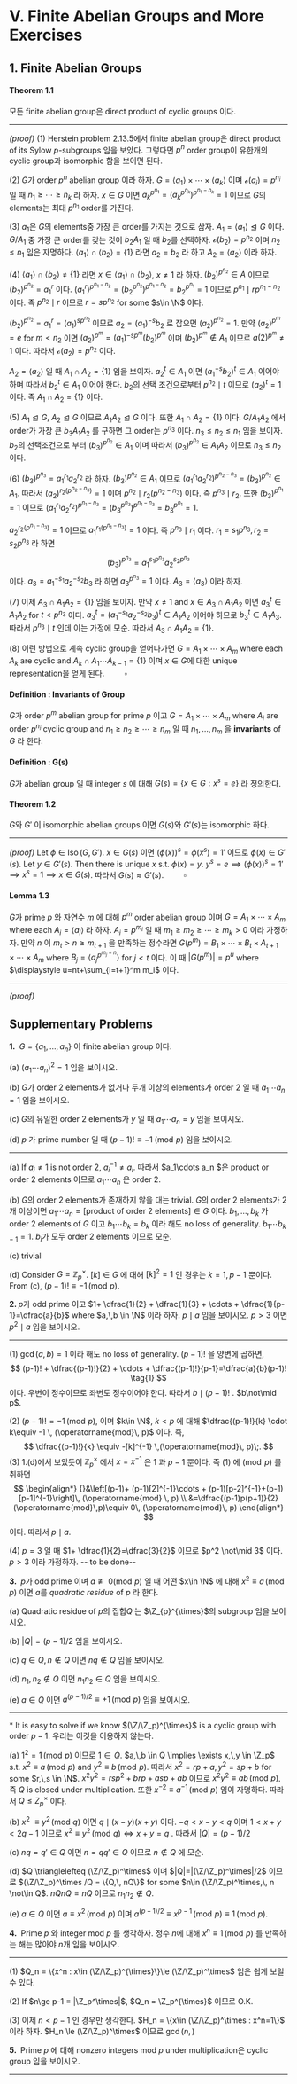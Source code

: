V. Finite Abelian Groups and More Exercises
===



## 1. Finite Abelian Groups



#### Theorem 1.1

모든 finite abelian group은 direct product of cyclic groups 이다.

---

*(proof)* (1) Herstein problem 2.13.5에서 finite abelian group은 direct product of its Sylow $p$-subgroups 임을 보았다. 그렇다면 $p^n$ order group이 유한개의 cyclic group과 isomorphic 함을 보이면 된다.

(2) $G$가 order $p^n$ abelian group 이라 하자. $G=\langle a_1 \rangle \times \cdots \times\langle a_k \rangle$ 이며 $\mathcal{o}(a_i)=p^{n_i}$ 일 때 $n_1 \ge \cdots \ge n_k$ 라 하자. $x\in G$ 이면 ${a_k}^{p^{n_1}}=\left({a_k}^{p^{n_k}}\right)^{p^{n_1-n_k}}=1$ 이므로 $G$의 elements는 최대 $p^{n_1}$ order를 가진다.

(3) $a_1$은 $G$의 elements중 가장 큰 order를 가지는 것으로 삼자. $A_1=\langle a_1\rangle \trianglelefteq G$ 이다. $G/A_1$ 중 가장 큰 order를 갖는 것이 $b_2 A_1$ 일 때 $b_2$를 선택하자. $\mathcal{o}(b_2) = p^{n_2}$ 이며 $n_2 \le n_1$ 임은 자명하다.  $\langle a_1 \rangle \cap \langle b_2 \rangle=\{1\}$ 라면 $a_2=b_2$ 라 하고 $A_2= \langle a_2\rangle$ 이라 하자. 

(4) $\langle a_1 \rangle \cap \langle b_2 \rangle\ne\{1\}$ 라면 $x\in \langle a_1\rangle \cap \langle b_2\rangle$, $x\ne 1$ 라 하자. $(b_2)^{p^{n_2}}\in A$ 이므로 $(b_2)^{p^{n_2}}={a_1}^r$ 이다. $({a_1}^r)^{p^{n_1-n_2}}=({b_2}^{p^{n_2}})^{p^{n_1-n_2}}={b_2}^{p^{n_1}}=1$ 이므로 $p^{n_1}\mid rp^{n_1-n_2}$ 이다. 즉 $p^{n_2}\mid r$ 이므로 $r=sp^{n_2}$ for some $s\in \N$ 이다. 

$(b_2)^{p^{n_2}}= {a_1}^r=(a_1)^{sp^{n_2}}$  이므로 $a_2=(a_1)^{-s}b_2$ 로 잡으면 $(a_2)^{p^{n_2}}=1$. 만약 $(a_2)^{p^m}=e$ for $m<n_2$ 이면 $(a_2)^{p^m}=(a_1)^{-sp^m}(b_2)^{p^m}$ 이며 $(b_2)^{p^m}\not\in A_1$ 이므로 $a(2)^{p^m}\ne 1$ 이다. 따라서 $\mathcal{o}(a_2)=p^{n_2}$ 이다. 

$A_2=\langle a_2\rangle$ 일 때 $A_1 \cap A_2=\{1\}$ 임을 보이자. ${a_2}^t\in A_1$ 이면 $({a_1}^{-s}b_2)^t\in A_1$ 이어야 하며 따라서 ${b_2}^t\in A_1$ 이어야 한다. $b_2$의 선택 조건으로부터 $p^{n_2}\mid t$ 이므로 $(a_2)^t=1$ 이다. 즉 $A_1 \cap A_2=\{1\}$ 이다.

(5) $A_1\trianglelefteq G$, $A_2 \trianglelefteq G$ 이므로 $A_1A_2 \trianglelefteq G$ 이다. 또한 $A_1 \cap A_2 =\{1\}$ 이다. $G/A_1A_2$ 에서 order가 가장 큰 $b_3A_1A_2$ 를 구하면 그 order는 $p^{n_3}$ 이다. $n_3 \le n_2 \le n_1$ 임을 보이자. $b_2$의 선택조건으로 부터 $(b_3)^{p^{n_2}}\in A_1$ 이며 따라서 $(b_3)^{p^{n_2}}\in A_1A_2$ 이므로 $n_3 \le n_2$ 이다. 

(6) $(b_3)^{p^{n_3}}={a_1}^{r_1}{a_2}^{r_2}$ 라 하자. $(b_3)^{p^{n_2}}\in A_1$ 이므로 $({a_1}^{r_1}{a_2}^{r_2})^{p^{n_2-n_3}}=(b_3)^{p^{n_2}}\in A_1$.  따라서 $(a_2)^{r_2(p^{n_2-n_3})}=1$ 이며 $p^{n_2}\mid r_2(p^{n_2-n_3})$ 이다. 즉 $p^{n_3}\mid r_2$. 또한 $(b_3)^{p^{n_1}}=1$ 이므로 $({a_1}^{r_1}{a_2}^{r_2})^{p^{n_1-n_3}}=({b_3}^{p^{n_3}})^{p^{n_1-n_3}}={b_3}^{p^{n_1}}=1$.

${a_2}^{r_2(p^{n_1-n_3})}=1$ 이므로 ${a_1}^{r_1(p^{n_1-n_3})}=1$ 이다. 즉 $p^{n_3}\mid r_1$ 이다. $r_1 = s_1 p^{n_3},\, r_2=s_2 p^{n_3}$ 라 하면
$$
(b_3)^{p^{n_3}}={a_1}^{s_1p^{n_3}}{a_2}^{s_2p^{n_3}}
$$
이다. $a_3={a_1}^{-s_1}{a_2}^{-s_2}b_3$ 라 하면 ${a_3}^{p^{n_3}}=1$ 이다. $A_3=\langle a_3 \rangle$ 이라 하자.

(7) 이제 $A_3 \cap A_1A_2 =\{1\}$ 임을 보이자. 만약 $x\ne 1$ and $x\in A_3 \cap A_1A_2$ 이면 ${a_3}^t \in A_1A_2$ for $t<p^{n_3}$ 이다. ${a_3}^t=({a_1}^{-s_1}{a_2}^{-s_2}b_3)^t \in A_1A_2$ 이어야 하므로 ${b_3}^t \in A_1A_3$. 따라서 $p^{n_3}\mid t$ 인데 이는 가정에 모순. 따라서 $A_3 \cap A_1A_2=\{1\}$.

(8) 이런 방법으로 계속 cyclic group을 얻어나가면 $G=A_1 \times \cdots \times A_m$ where each $A_k$ are cyclic and  $A_k\cap A_1 \cdots A_{k-1}=\{1\}$ 이며 $x\in G$에 대한 unique representation을 얻게 된다. $\qquad\square$



#### Definition : Invariants of Group

$G$가 order $p^m$ abelian group for prime $p$ 이고 $G=A_1 \times \cdots \times A_m$ where $A_i$ are order $p^{n_i}$ cyclic group and $n_1 \ge n_2 \ge \cdots \ge n_m$ 일 때 $n_1,\ldots,\,n_m$ 을 **invariants** of $G$ 라 한다.



#### Definition : G(s)

$G$가 abelian group 일 때 integer $s$ 에 대해 $G(s) = \{x\in G : x^s=e\}$ 라 정의한다.



#### Theorem 1.2

$G$와 $G'$ 이 isomorphic abelian groups 이면 $G(s)$와 $G'(s)$는 isomorphic 하다.

---

*(proof)* Let $\phi \in \operatorname{Iso}(G,\,G')$. $x\in G(s)$ 이면 $(\phi (x))^s = \phi (x^s)=1'$ 이므로 $\phi (x) \in G'(s)$.  Let $y\in G'(s)$. Then there is unique $x$ s.t. $\phi (x)=y$. $y^s=e \implies (\phi (x))^s=1' \implies x^s=1\implies x\in G(s)$. 따라서 $G(s)\approx G'(s)$. $\qquad\square$



#### Lemma 1.3

$G$가 prime $p$ 와 자연수 $m$ 에 대해 $p^m$ order abelian group 이며 $G=A_1 \times \cdots \times A_m$ where each $A_i = \langle a_i \rangle$ 라 하자. $A_i = p^{m_i}$ 일 때 $m_1 \ge m_2 \ge \cdots \ge m_k > 0$ 이라 가정하자. 만약 $n$ 이 $m_{t}> n \ge m_{t+1}$ 을 만족하는 정수라면 $G(p^m)=B_1 \times \cdots \times B_t \times A_{t+1}\times \cdots \times A_{m}$ where $B_j = \langle {a_j}^{p^{m_j-n}}\rangle$ for $j<t$ 이다. 이 때  $|G(p^m)|=p^u$ where $\displaystyle u=nt+\sum_{i=t+1}^m m_i$  이다.

---

*(proof)* 











## Supplementary Problems



<b>1. </b> $G=\{a_1,\ldots,\,a_n\}$ 이 finite abelian group 이다.

(a) $(a_1\cdots a_n)^2=1$ 임을 보이시오.

(b) $G$가 order 2 elements가 없거나 두개 이상의 elements가 order 2 일 때 $a_1\cdots a_n=1$ 임을 보이시오.

(c) $G$의 유일한 order 2 elements가 $y$ 일 때 $a_1 \cdots a_n=y$ 임을 보이시오.

(d) $p$ 가 prime number 일 때 $(p-1)!\equiv -1\;(\operatorname{mod}\, p)$ 임을 보이시오.

---

(a) If $a_i\ne 1$ is not order $2$, ${a_i}^{-1}\ne a_i$. 따라서 $a_1\cdots a_n $은 product or order 2 elements 이므로 $a_1\cdots a_n$ 은 order 2.

(b) $G$의 order $2$ elements가 존재하지 않을 대는 trivial. $G$의 order 2 elements가 2개 이상이면 $a_1\cdots a_n = [\text{product of order 2 elements}]\in G$ 이다. $b_1,\ldots,\,b_k$ 가 order 2 elements of $G$ 이고 $b_1 \cdots b_k =b_k$ 이라 해도 no loss of generality. $b_1 \cdots b_{k-1}=1$. $b_i$가 모두 order $2$ elements 이므로 모순. 

(c) trivial

(d) Consider $G=\mathbb{Z}_p^{\times}$.  $[k]\in G$ 에 대해 $[k]^2=1$ 인 경우는 $k=1,\,p-1$ 뿐이다. From (c), $(p-1)! \equiv -1 \,(\operatorname{mod}\,p)$. 



<b>2. </b> $p$가 odd prime 이고 $1+ \dfrac{1}{2} + \dfrac{1}{3} + \cdots + \dfrac{1}{p-1}=\dfrac{a}{b}$ where $a,\,b \in \N$ 이라 하자. $p\mid a$ 임을 보이시오. $p>3$ 이면 $p^2 \mid a$ 임을 보이시오.

---

(1) $\gcd (a,\,b)=1$ 이라 해도 no loss of generality. $(p-1)!$ 을 양변에 곱하면,
$$
(p-1)! + \dfrac{(p-1)!}{2} + \cdots + \dfrac{(p-1)!}{p-1}=\dfrac{a}{b}(p-1)! \tag{1}
$$
이다. 우변이 정수이므로 좌변도 정수이어야 한다. 따라서 $b\mid (p-1)!$ . $b\not\mid p$. 

(2) $(p-1)! = -1\,(\operatorname{mod}\,p)$, 이며 $k\in \N$, $k<p$ 에 대해 $\dfrac{(p-1)!}{k} \cdot k\equiv -1 \, (\operatorname{mod}\, p)$ 이다. 즉,
$$
\dfrac{(p-1)!}{k} \equiv -[k]^{-1} \,(\operatorname{mod}\, p)\;.
$$
(3) 1.(d)에서 보았듯이 $\mathbb{Z}_{p}^{\times}$ 에서 $x=x^{-1}$ 은 $1$ 과 $p-1$ 뿐이다. 즉 (1) 에 $(\operatorname{mod}\; p)$ 를 취하면 
$$
\begin{align*}
{}&\left[(p-1)+ (p-1)[2]^{-1}\cdots + (p-1)[p-2]^{-1}+(p-1)[p-1]^{-1}\right]\, (\operatorname{mod} \, p) \\
&=\dfrac{(p-1)p(p+1)}{2} (\operatorname{mod}\,p)\equiv 0\, (\operatorname{mod}\, p)
\end{align*}
$$
이다. 따라서 $p\mid a$. 

(4) $p=3$ 일 때 $1+ \dfrac{1}{2}=\dfrac{3}{2}$ 이므로 $p^2 \not\mid 3$ 이다. $p>3$  이라 가정하자.  -- to be done--



<b>3. </b> $p$가 odd prime 이며 $a \not\equiv 0 (\operatorname{mod}\, p)$ 일 때 어떤 $x\in \N$ 에 대해 $x^2 \equiv a\, (\operatorname{mod}\, p)$ 이면 $a$를 *quadratic residue* of $p$ 라 한다. 

(a) Quadratic residue of $p$의 집합$Q$ 는 $\Z_{p}^{\times}$의 subgroup 임을 보이시오.

(b) $|Q|=(p-1)/2$ 임을 보이시오.

(c) $q\in Q,\, n\not\in Q$ 이면 $nq\not\in Q$ 임을 보이시오.

(d) $n_1,\,n_2 \not\in Q$ 이면 $n_1n_2 \in Q$ 임을 보이시오.

(e) $a\in Q$ 이면 $a^{(p-1)/2}\equiv +1 \,(\operatorname{mod}\, p)$ 임을 보이시오.

---

$\ast$ It is easy to solve if we know $(\Z/\Z_p)^{\times}$ is a cyclic group with order $p-1$. 우리는 이것을 이용하지 않는다.

(a) $1^2 = 1 \, (\operatorname{mod}\, p)$ 이므로 $1 \in Q$. $a,\,b \in Q \implies \exists x,\,y \in \Z_p$ s.t. $x^2\equiv a\, (\operatorname{mod}\, p)$ and $y^2 \equiv b\,(\operatorname{mod}\, p)$. 따라서 $x^2=rp+a,\, y^2=sp+b$ for some $r,\,s \in \N$.  $x^2y^2=rsp^2+brp+asp +ab$ 이므로 $x^2y^2 \equiv ab\, (\operatorname{mod}\, p)$. 즉 $Q$ is closed under multiplication. 또한 $x^{-2}\equiv a^{-1} \, (\operatorname{mod}\, p)$ 임이 자명하다. 따라서 $Q\le Z_p^\times$ 이다.

(b) $x^2\ \equiv y^2 \,(\operatorname{mod}\,q)$ 이면 $q\mid (x-y)(x+y)$ 이다. $-q<x-y<q$ 이며 $1<x+y <2q-1$ 이므로 $x^2 \equiv y^2\, (\operatorname{mod}\,q) \iff x+y=q$ . 따라서 $|Q|=(p-1)/2$

(c) $nq=q'\in Q$ 이면 $n=qq'\in Q$ 이므로 $n\not \in Q$ 에 모순.

(d) $Q \trianglelefteq (\Z/\Z_p)^\times$ 이며 $|Q|=|(\Z/\Z_p)^\times|/2$ 이므로 $(\Z/\Z_p)^\times /Q = \{Q,\, nQ\}$ for some $n\in (\Z/\Z_p)^\times,\, n \not\in Q$. $nQnQ=nQ$ 이므로 $n_1n_2 \not\in Q$.

(e) $a\in Q$ 이면 $a \equiv x^2 \, (\operatorname{mod}\, p)$ 이며 $a^{(p-1)/2} \equiv x^{p-1}\, (\operatorname{mod}\, p) \equiv 1\, (\operatorname{mod}\, p)$. 



<b>4. </b> Prime $p$ 와 integer mod $p$ 를 생각하자. 정수 $n$에 대해 $x^n\equiv 1 \,(\operatorname{mod}\, p)$ 를 만족하는 해는 많아야 $n$개 임을 보이시오.

---

(1) $Q_n = \{x^n : x\in (\Z/\Z_p)^{\times}\}\le (\Z/\Z_p)^\times$ 임은 쉽게 보일 수 있다. 

(2) If $n\ge p-1 = |\Z_p^\times|$, $Q_n = \Z_p^{\times}$ 이므로 O.K. 

(3) 이제 $n< p-1$ 인 경우만 생각한다. $H_n = \{x\in (\Z/\Z_p)^\times : x^n=1\}$ 이라 하자. $H_n \le (\Z/\Z_p)^\times$ 이므로 $\gcd(n,\,)$ 



<b>5. </b> Prime $p$ 에 대해 nonzero integers mod $p$ under multiplication은 cyclic group 임을 보이시오.

----



